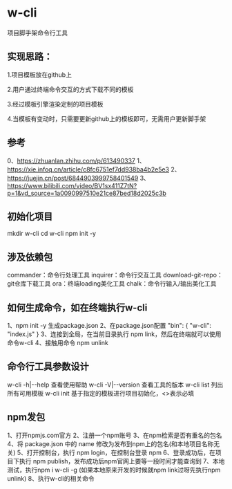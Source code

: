 # w-cli
项目脚手架命令行工具

## 实现思路：
1.项目模板放在github上

2.用户通过终端命令交互的方式下载不同的模板

3.经过模板引擎渲染定制的项目模板

4.当模板有变动时，只需要更新github上的模板即可，无需用户更新脚手架


## 参考
0、https://zhuanlan.zhihu.com/p/613490337
1、https://xie.infoq.cn/article/c8fc6751ef7dd938ba4b2e5e3
2、https://juejin.cn/post/6844903999758401549
3、https://www.bilibili.com/video/BV1sx411Z7tN?p=1&vd_source=1a0090997510e21ce87bed18d2025c3b


## 初始化项目
mkdir w-cli
cd w-cli
npm init -y

## 涉及依赖包
commander：命令行处理工具
inquirer：命令行交互工具
download-git-repo：git仓库下载工具
ora：终端loading美化工具
chalk：命令行输入/输出美化工具

## 如何生成命令，如在终端执行w-cli
1、npm init -y  生成package.json
2、在package.json配置 
  "bin": {
    "w-cli": "index.js"
  }
3、连接到全局，在当前目录执行 npm link，然后在终端就可以使用命令w-cli
4、接触用命令  npm unlink

## 命令行工具参数设计
w-cli -h|--help 查看使用帮助
w-cli -V|--version 查看工具的版本
w-cli list 列出所有可用模板
w-cli init <template-name> <project-name> 基于指定的模板进行项目初始化，<>表示必填

## npm发包
1、打开npmjs.com官方
2、注册一个npm账号
3、在npm检索是否有重名的包名
4、将 package.json 中的 name 修改为发布到npm上的包名(和本地项目名称无关)
5、打开控制台，执行 npm login，在控制台登录 npm
6、登录成功后，在项目下执行 npm publish，发布成功后npm官网上要等一段时间才能查询到
7、本地测试，执行npm i w-cli -g (如果本地原来开发的时候就npm link过呀先执行npm unlink)
8、执行w-cli的相关命令